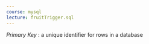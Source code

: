 ```yaml
---
course: mysql
lecture: fruitTrigger.sql
---
```



*Primary Key* : a unique identifier for rows in a database

